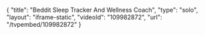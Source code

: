 {
    "title": "Beddit Sleep Tracker And Wellness Coach",
    "type": "solo",
    "layout": "iframe-static",
    "videoId": "109982872",
    "url": "\/tvpembed\/109982872"
}